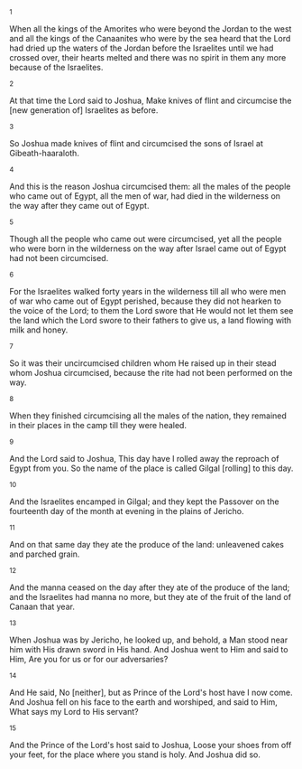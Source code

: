 <sup>1</sup> 

When all the kings of the Amorites who were beyond the Jordan to the west and all the kings of the Canaanites who were by the sea heard that the Lord had dried up the waters of the Jordan before the Israelites until we had crossed over, their hearts melted and there was no spirit in them any more because of the Israelites. 

<sup>2</sup> 

At that time the Lord said to Joshua, Make knives of flint and circumcise the [new generation of] Israelites as before. 

<sup>3</sup> 

So Joshua made knives of flint and circumcised the sons of Israel at Gibeath-haaraloth. 

<sup>4</sup> 

And this is the reason Joshua circumcised them: all the males of the people who came out of Egypt, all the men of war, had died in the wilderness on the way after they came out of Egypt. 

<sup>5</sup> 

Though all the people who came out were circumcised, yet all the people who were born in the wilderness on the way after Israel came out of Egypt had not been circumcised. 

<sup>6</sup> 

For the Israelites walked forty years in the wilderness till all who were men of war who came out of Egypt perished, because they did not hearken to the voice of the Lord; to them the Lord swore that He would not let them see the land which the Lord swore to their fathers to give us, a land flowing with milk and honey. 

<sup>7</sup> 

So it was their uncircumcised children whom He raised up in their stead whom Joshua circumcised, because the rite had not been performed on the way. 

<sup>8</sup> 

When they finished circumcising all the males of the nation, they remained in their places in the camp till they were healed. 

<sup>9</sup> 

And the Lord said to Joshua, This day have I rolled away the reproach of Egypt from you. So the name of the place is called Gilgal [rolling] to this day. 

<sup>10</sup> 

And the Israelites encamped in Gilgal; and they kept the Passover on the fourteenth day of the month at evening in the plains of Jericho. 

<sup>11</sup> 

And on that same day they ate the produce of the land: unleavened cakes and parched grain. 

<sup>12</sup> 

And the manna ceased on the day after they ate of the produce of the land; and the Israelites had manna no more, but they ate of the fruit of the land of Canaan that year. 

<sup>13</sup> 

When Joshua was by Jericho, he looked up, and behold, a Man stood near him with His drawn sword in His hand. And Joshua went to Him and said to Him, Are you for us or for our adversaries? 

<sup>14</sup> 

And He said, No [neither], but as Prince of the Lord's host have I now come. And Joshua fell on his face to the earth and worshiped, and said to Him, What says my Lord to His servant? 

<sup>15</sup> 

And the Prince of the Lord's host said to Joshua, Loose your shoes from off your feet, for the place where you stand is holy. And Joshua did so.